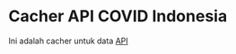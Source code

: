 # Cacher API COVID Indonesia

Ini adalah cacher untuk data [API]("https://github.com/Reynadi531/api-covid19-indonesia-v2")
